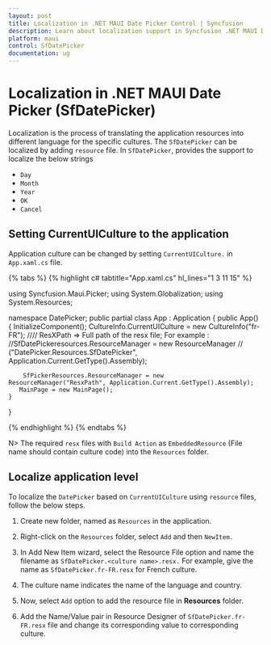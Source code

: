 ```yaml
---
layout: post
title: Localization in .NET MAUI Date Picker Control | Syncfusion
description: Learn about localization support in Syncfusion .NET MAUI Date Picker (SfDatePicker) control.
platform: maui
control: SfDatePicker
documentation: ug
---
```


# Localization in .NET MAUI Date Picker (SfDatePicker)

Localization is the process of translating the application resources into different language for the specific cultures. The `SfDatePicker` can be localized by adding `resource` file. In `SfDatePicker`, provides the support to localize the below strings

   * `Day`
   * `Month`
   * `Year`
   * `OK`
   * `Cancel`

## Setting CurrentUICulture to the application

Application culture can be changed by setting `CurrentUICulture.` in `App.xaml.cs` file.

{% tabs %}
{% highlight c# tabtitle="App.xaml.cs" hl_lines="1 3 11 15" %}

using Syncfusion.Maui.Picker;
using System.Globalization;
using System.Resources;

namespace DatePicker;
public partial class App : Application
{
	public App()
	{
		InitializeComponent();
		CultureInfo.CurrentUICulture = new CultureInfo("fr-FR");
      //// ResXPath => Full path of the resx file; For example : //SfDatePickeresources.ResourceManager = new ResourceManager
      // ("DatePicker.Resources.SfDatePicker", Application.Current.GetType().Assembly);

		SfPickerResources.ResourceManager = new ResourceManager("ResxPath", Application.Current.GetType().Assembly);
	   MainPage = new MainPage();
	}
}

{% endhighlight %}
{% endtabs %}

N>
The required `resx` files with `Build Action` as `EmbeddedResource` (File name should contain culture code) into the `Resources` folder.

## Localize application level

To localize the `DatePicker` based on `CurrentUICulture` using `resource` files, follow the below steps.

   1. Create new folder, named as `Resources` in the application.

   2. Right-click on the `Resources` folder, select `Add` and then `NewItem.`

   3. In Add New Item wizard, select the Resource File option and name the filename as `SfDatePicker.<culture name>.resx.` For example, give the name as `SfDatePicker.fr-FR.resx` for French culture.

   4. The culture name indicates the name of the language and country.

   5. Now, select `Add` option to add the resource file in **Resources** folder.

   6. Add the Name/Value pair in Resource Designer of `SfDatePicker.fr-FR.resx` file and change its corresponding value to corresponding culture.